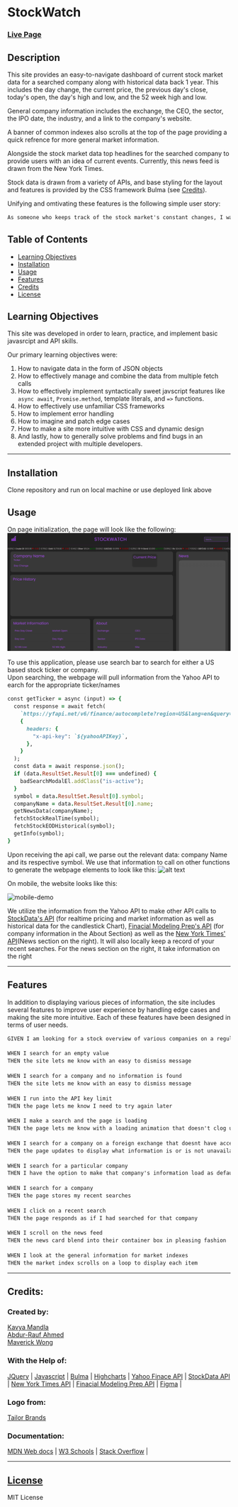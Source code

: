 # StockWatch

### [Live Page](https://smandla.github.io/stockwatch/)

## Description

This site provides an easy-to-navigate dashboard of current stock market data for a searched company along with historical data back 1 year. This includes the day change, the current price, the previous day's close, today's open, the day's high and low, and the 52 week high and low.

General company information includes the exchange, the CEO, the sector, the IPO date, the industry, and a link to the company's website.

A banner of common indexes also scrolls at the top of the page providing a quick refrence for more general market information.


Alongside the stock market data top headlines for the searched company to provide users with an idea of current events. Currently, this news feed is drawn from the New York Times.

Stock data is drawn from a variety of APIs, and base styling for the layout and features is provided by the CSS framework Bulma (see [Credits](#credits)). 

Unifying and omtivating these features is the following simple user story: 

```md
As someone who keeps track of the stock market's constant changes, I want a easy to view site with a breakdown of both general market indexes, specific company data (both historical and current), and current events that might shape the market's future.
```

## Table of Contents

- [Learning Objectives](#learning-objectives)
- [Installation](#installation)
- [Usage](#usage)
- [Features](#features)
- [Credits](#credits)
- [License](#license)

## Learning Objectives

This site was developed in order to learn, practice, and implement basic javasrcipt and API skills. 

Our primary learning objectives were: 
1. How to navigate data in the form of JSON objects
2. How to effectively manage and combine the data from multiple fetch calls
3. How to effectively implement syntactically sweet javscript features like ```async await```, ```Promise.method```, template literals, and ```=>``` functions.
3. How to effectively use unfamiliar CSS frameworks
4. How to implement error handling
5. How to imagine and patch edge cases 
6. How to make a site more intuitive with CSS and dynamic design
7. And lastly, how to generally solve problems and find bugs in an extended project with multiple developers. 

---

## Installation

Clone repository and run on local machine or use deployed link above

## Usage

On page initialization, the page will look like the following:
![alt text](assets/images/screenshot.png)

To use this application, please use search bar to search for either a US based stock ticker or company.  
Upon searching, the webpage will pull information from the Yahoo API to earch for the appropriate ticker/names

```ruby
const getTicker = async (input) => {
  const response = await fetch(
    `https://yfapi.net/v6/finance/autocomplete?region=US&lang=en&query=${input}`,
    {
      headers: {
        "x-api-key": `${yahooAPIKey}`,
      },
    }
  );
  const data = await response.json();
  if (data.ResultSet.Result[0] === undefined) {
    badSearchModalEl.addClass("is-active");
  }
  symbol = data.ResultSet.Result[0].symbol;
  companyName = data.ResultSet.Result[0].name;
  getNewsData(companyName);
  fetchStockRealTime(symbol);
  fetchStockEODHistorical(symbol);
  getInfo(symbol);
}
```

Upon receiving the api call, we parse out the relevant data: company Name and its respective symbol. We use that information to call on other functions to generate the webpage elements to look like this:
![alt text](assets/images/Example.gif)

On mobile, the website looks like this:

![mobile-demo](./assets/images/mobile-demo.gif)

We utilize the information from the Yahoo API to make other API calls to [StockData's API](https://www.stockdata.org/)
(for realtime pricing and market information as well as historical data for the candlestick Chart),
[Finacial Modeling Prep's API](https://site.financialmodelingprep.com/) (for company information in the About Section)
as well as the [New York Times' API](https://developer.nytimes.com/)(News section on the right).
It will also locally keep a record of your recent searches. For the news section on the right, it take information on the right

---

## Features

In addition to displaying various pieces of information, the site includes several features to improve user experience by handling edge cases and making the site more intuitive. Each of these features have been designed in terms of user needs.

```md
GIVEN I am looking for a stock overview of various companies on a regular basis

WHEN I search for an empty value
THEN the site lets me know with an easy to dismiss message

WHEN I search for a company and no information is found 
THEN the site lets me know with an easy to dismiss message

WHEN I run into the API key limit
THEN the page lets me know I need to try again later

WHEN I make a search and the page is loading
THEN the page lets me know with a loading animation that doesn't clog up the screen when the page is done loading

WHEN I search for a company on a foreign exchange that doesnt have accessible information
THEN the page updates to display what information is or is not unavailable

WHEN I search for a particular company
THEN I have the option to make that company's information load as default when I revisit the page

WHEN I search for a company 
THEN the page stores my recent searches 

WHEN I click on a recent search 
THEN the page responds as if I had searched for that company 

WHEN I scroll on the news feed
THEN the news card blend into their container box in pleasing fashion

WHEN I look at the general information for market indexes 
THEN the market index scrolls on a loop to display each item 
```

---

## Credits:

### Created by:

[Kavya Mandla](https://github.com/smandla)  
[Abdur-Rauf Ahmed](https://github.com/Corasinth)  
[Maverick Wong](https://github.com/maverickwong17)

### With the Help of:

[JQuery](https://jquery.com/) |
[Javascript](https://www.javascript.com/) |
[Bulma](https://bulma.io/) |
[Highcharts](https://www.highcharts.com/) |
[Yahoo Finace API](https://www.yahoofinanceapi.com/) |
[StockData API](https://www.stockdata.org/) |
[New York Times API](https://developer.nytimes.com/) |
[Finacial Modeling Prep API](https://site.financialmodelingprep.com/) |
[Figma](https://www.figma.com/) |

### Logo from:

[Tailor Brands](https://www.tailorbrands.com/)

### Documentation:

[MDN Web docs](https://developer.mozilla.org/en-US/) |
[W3 Schools](https://www.w3schools.com/) |
[Stack Overflow](https://stackoverflow.com/) |

---

## [License](./LICENSE)

MIT License